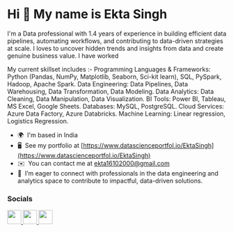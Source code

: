 Hi 👋 My name is Ekta Singh
===========================

I'm a Data professional with 1.4 years of experience in building efficient data pipelines, automating workflows, and contributing to data-driven strategies at scale.
I loves to uncover hidden trends and insights from data and create genuine business value. I have worked 

My current skillset includes :-
Programming Languages & Frameworks: Python (Pandas, NumPy, Matplotlib, Seaborn, Sci-kit learn), SQL, PySpark, Hadoop, Apache Spark.
Data Engineering: Data Pipelines, Data Warehousing, Data Transformation, Data Modeling.
Data Analytics: Data Cleaning, Data Manipulation, Data Visualization.
BI Tools: Power BI, Tableau, MS Excel, Google Sheets.
Databases: MySQL, PostgreSQL.
Cloud Services: Azure Data Factory, Azure Databricks.
Machine Learning: Linear regression, Logistics Regression.

* 🌍  I'm based in India
* 🖥️  See my portfolio at [https://www.datascienceportfol.io/EktaSingh](https://www.datascienceportfol.io/EktaSingh)
* ✉️  You can contact me at [ekta16102000@gmail.com](mailto:ekta16102000@gmail.com)
* 🤝  I’m eager to connect with professionals in the data engineering and analytics space to contribute to impactful, data-driven solutions.



### Socials

<p align="left"> <a href="https://www.github.com/ektasingh1" target="_blank" rel="noreferrer"> <picture> <source media="(prefers-color-scheme: dark)" srcset="https://raw.githubusercontent.com/danielcranney/readme-generator/main/public/icons/socials/github-dark.svg" /> <source media="(prefers-color-scheme: light)" srcset="https://raw.githubusercontent.com/danielcranney/readme-generator/main/public/icons/socials/github.svg" /> <img src="https://raw.githubusercontent.com/danielcranney/readme-generator/main/public/icons/socials/github.svg" width="32" height="32" /> </picture> </a> <a href="http://www.instagram.com/ektaaa111" target="_blank" rel="noreferrer"> <picture> <source media="(prefers-color-scheme: dark)" srcset="https://raw.githubusercontent.com/danielcranney/readme-generator/main/public/icons/socials/instagram-dark.svg" /> <source media="(prefers-color-scheme: light)" srcset="https://raw.githubusercontent.com/danielcranney/readme-generator/main/public/icons/socials/instagram.svg" /> <img src="https://raw.githubusercontent.com/danielcranney/readme-generator/main/public/icons/socials/instagram.svg" width="32" height="32" /> </picture> </a> <a href="https://www.linkedin.com/in/www.linkedin.com/in/ekta-singh-6b6aa51b6" target="_blank" rel="noreferrer"> <picture> <source media="(prefers-color-scheme: dark)" srcset="https://raw.githubusercontent.com/danielcranney/readme-generator/main/public/icons/socials/linkedin-dark.svg" /> <source media="(prefers-color-scheme: light)" srcset="https://raw.githubusercontent.com/danielcranney/readme-generator/main/public/icons/socials/linkedin.svg" /> <img src="https://raw.githubusercontent.com/danielcranney/readme-generator/main/public/icons/socials/linkedin.svg" width="32" height="32" /> </picture> </a></p>
